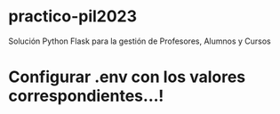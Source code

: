 # practico-pil2023
Solución Python Flask para la gestión de Profesores, Alumnos y Cursos

# Configurar .env con los valores correspondientes...!
